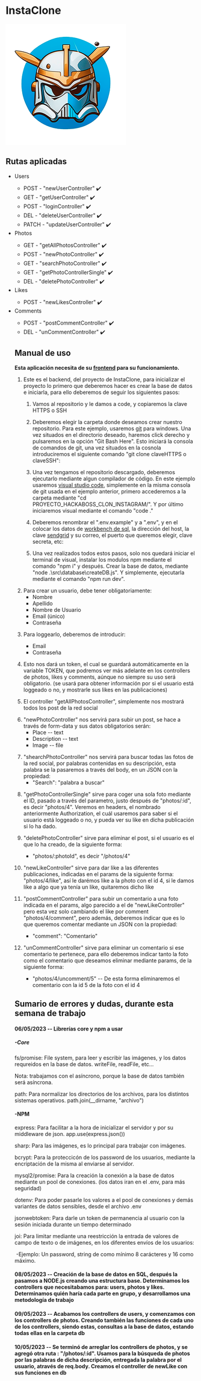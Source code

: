<h1>InstaClone</h1>

![InstaCloneLogo](https://github.com/Manuel080696/PruebasManu/blob/main/logo_final2.png)

<h2>Rutas aplicadas</h2>

<ul>
  <li>Users</li>
  <ul>
    <li>POST - "newUserController" ✔️</li>
    <li>GET - "getUserController" ✔️</li>
    <li>POST - "loginController" ✔️</li>
    <li>DEL - "deleteUserController" ✔️</li>
    <li>PATCH - "updateUserController" ✔️</li>
  </ul>
  <li>Photos</li>
    <ul>
      <li>GET - "getAllPhotosController" ✔️</li>
      <li>POST - "newPhotoController" ✔️ </li>
      <li>GET - "searchPhotoController" ✔️ </li>
      <li>GET - "getPhotoControllerSingle" ✔️ </li>
      <li>DEL - "deletePhotoController" ✔️ </li>
  </ul>
  <li>Likes</li>
  <ul>
    <li>POST - "newLikesController" ✔️ </li>
  </ul>
  <li>Comments</li>
  <ul>
    <li>POST - "postCommentController" ✔️ </li>
    <li>DEL - "unCommentController" ✔️ </li>
</ul>
  

<h2>Manual de uso</h2>
<p><strong>Esta aplicación necesita de su <a href="https://github.com/weslleycs/Front-Instaclone.git">frontend</a> para su funcionamiento.</strong></p>
<ol>
  <li>Este es el backend, del proyecto de InstaClone, para inicializar el proyecto lo primero que deberemos hacer es crear la base de datos e iniciarla, para ello deberemos de seguir los siguientes pasos:
	<ol>
		<li><article><p>Vamos al repositorio y le damos a code, y copiaremos la clave HTTPS o SSH</p>
		</article></li>
		<p/>
      <li><p>Deberemos elegir la carpeta donde deseamos crear nuestro repositorio. Para este ejemplo, usaremos <a href="https://git-scm.com/">git</a> para windows. Una vez situados en el directorio deseado, haremos click derecho y pulsaremos en la opción "Git Bash Here". Esto iniciará la consola de comandos de git, una vez situados en la cosnola introduciremos el siguiente comando "git clone claveHTTPS o claveSSH":</p>
      
  </li>
      <p/>
		<li>Una vez tengamos el repositorio descargado, deberemos ejecutarlo mediante algun compilador de código. En este ejemplo usaremos <a href="https://code.visualstudio.com/">visual studio code</a>, simplemente en la misma consola de git usada en el ejemplo anterior, primero accederemos a la carpeta mediante "cd PROYECTO_HACKABOSS_CLON_INSTAGRAM/". Y por último iniciaremos visual mediante el comando "code ."
    
  </li>
        <p/>
  <li>Deberemos renombrar el ".env.example" y a ".env", y en el colocar los datos de <a href="https://www.mysql.com/products/workbench/">workbench de sql</a>, la dirección del host, la clave <a href="https://sendgrid.com/">sendgrid</a> y su correo, el puerto que queremos elegir, clave secreta, etc: 
    
  </li>
          <p/>
    <li>Una vez realizados todos estos pasos, solo nos quedará iniciar el terminal de visual, instalar los modulos npm mediante el comando "npm i" y después. Crear la base de datos, mediante "node .\src\database\createDB.js". Y simplemente, ejecutarla mediante el comando "npm run dev".
     
  </li>
            <p/>
</ol>
</li>
  <p></p>
  
  <p></p>
  <li>Para crear un usuario, debe tener obligatoriamente:
  <ul>
    <li>Nombre</li>
    <li>Apellido</li>
    <li>Nombre de Usuario</li>
    <li>Email (único)</li>
    <li>Contraseña</li>
    </ul>
  </li>
  <p></p>
  <li>Para loggearlo, deberemos de introducir:</li>
  <ul>
    <li>Email</li>
    <li>Contraseña</li>
  </ul>
  <p></p>
  <li>Esto nos dará un token, el cual se guardará automáticamente en la variable TOKEN, que podremos ver más adelante en los controllers de photos, likes y comments, aúnque no siempre su uso será obligatorio. (se usará para obtener información por si el usuario está loggeado o no, y mostrarle sus likes en las publicaciones)</li>
  <p></p>
  <li>El controller "getAllPhotosController", simplemente nos mostrará todos los post de la red social</li>
  <p></p>
  <li>"newPhotoController" nos servirá para subir un post, se hace a través de form-data y sus datos obligatorios serán:
  <ul>
    <li>Place -- text</li>
    <li>Description -- text</li>
    <li>Image -- file</li>
    </ul>
  </li>
  <p></p>
  <li>"shearchPhotoController" nos servirá para buscar todas las fotos de la red social, por palabras contenidas en su descripción, esta palabra se la pasaremos a través del body, en un JSON con la propiedad:
    <ul>
      <li>"Search": "palabra a buscar"</li>
    </ul>
  </li>
  <p></p>
  <li>"getPhotoControllerSingle" sirve para coger una sola foto mediante el ID, pasado a través del parametro, justo después de "photos/:id", es decir "photos/4". Veremos en headers, el nombrado anteriormente Authorization, el cuál usaremos para saber si el usuario está loggeado o no, y pueda ver su like en dicha publicación si lo ha dado.</li>
  <p></p>
  <li>"deletePhotoController" sirve para eliminar el post, si el usuario es el que lo ha creado, de la siguiente forma:</li>
   <ul>
     <li>"photos/:photoId", es decir "/photos/4"</li>
  </ul>
  <p></p>
  <li>"newLikeController" sirve para dar like a las diferentes publicaciones, indicadas en el params de la siguiente forma: "photos/4/like", así le darémos like a la photo con el id 4, si le damos like a algo que ya tenía un like, quitaremos dicho like</li>
  <p></p>
  <li>"postCommentController" para subir un comentario a una foto indicada en el params, algo parecido a el de "newLikeController" pero esta vez solo cambiando el like por comment "photos/4/comment", pero además, deberemos indicar que es lo que queremos comentar mediante un JSON con la propiedad:</li>
    <ul>
      <li> "comment": "Comentario"</li>
    </ul>
  <p></p>
  <li>"unCommentController" sirve para eliminar un comentario si ese comentario te pertenece, para ello deberemos indicar tanto la foto como el comentario que deseamos eliminar mediante params, de la siguiente forma:</li>
  <ul>
    <li> "photos/4/uncomment/5" -- De esta forma eliminaremos el comentario con la id 5 de la foto con el id 4 </li>
  </ul>
</ol>

<h2>Sumario de errores y dudas, durante esta semana de trabajo</h2>

<h4>06/05/2023 -- Librerías core y npm a usar</h4>

  <h5>-Core</h5>
    <p>fs/promise: File system, para leer y escribir las imágenes, y los datos requreidos en la base de datos. writeFile, readFile, etc...</p>
    <p>  Nota: trabajamos con el asíncrono, porque la base de datos también será asíncrona. </p>
    <p>path: Para normalizar los directorios de los archivos, para los distintos sistemas operativos. path.join(__dirname, "archivo")</p>
    
  <h4>-NPM</h4>
    <p>express: Para facilitar a la hora de inicializar el servidor y por su middleware de json. app.use(express.json())</p>
    <p>sharp: Para las imágenes, es lo principal para trabajar con imágenes.</p>
    <p>bcrypt: Para la proteccicón de los password de los usuarios, mediante la encriptación de la misma al enviarse al servidor.</p>
    <p>mysql2/promise: Para la creación la conexión a la base de datos mediante un pool de conexiones. (los datos iran en el .env, para más seguridad)</p>
    <p>dotenv: Para poder pasarle los valores a el pool de conexiones y demás variantes de datos sensibles, desde el archivo .env</p>
    <p>jsonwebtoken: Para darle un token de permanencia al usuario con la sesión iniciada durante un tiempo determinado</p>
    <p>joi: Para limitar mediante una reestricción la entrada de valores de campo de texto o de imágenes, en los diferentes envíos de los usuarios:</p>
    <p>&nbsp;-Ejemplo: Un password, string de como mínimo 8 carácteres y 16 como máximo.</p>
    
    
<h4>08/05/2023 -- Creación de la base de datos en SQL, después la pasamos a NODE.js creando una estructura base. Determinamos los controllers que necesitabamos para: users, photos y likes. Determinamos quién haría cada parte en grupo, y desarrollamos una metodología de trabajo</h4>

<h4>09/05/2023 -- Acabamos los controllers de users, y comenzamos con los controllers de photos. Creando también las funciones de cada uno de los controllers, siendo estas, consultas a la base de datos, estando todas ellas en la carpeta db</h4>

<h4>10/05/2023 -- Se terminó de arreglar los controllers de photos, y se agregó otra ruta : "/photos/:id". Usamos para la búsqueda de photos por las palabras de dicha descripción, entregada la palabra por el usuario, através de req.body. Creamos el controller de newLike con sus funciones en db</h4>
